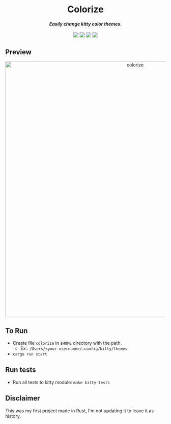 <h1 align="center">Colorize</h1>

<h4 align="center"><i>Easily change kitty color themes.</i></h4>

<div align="center">
    <a href="https://github.com/jdssl/colorize/stargazers"><img src="https://img.shields.io/github/stars/jdssl/colorize?color=eb746b&labelColor=1e2528&style=for-the-badge"></a>
    <a href="https://github.com/jdssl/colorize/issues"><img src="https://img.shields.io/github/issues/jdssl/colorize?color=73a3b7&labelColor=1e2528&style=for-the-badge"></a>
    <a href="https://github.com/jdssl/colorize/blob/main/LICENSE"><img src="https://img.shields.io/static/v1?label=license&message=GPL-3.0&color=8eb2af&labelColor=1e2528&style=for-the-badge"></a>
    <a href="https://github.com/jdssl/colorize/network/members"><img src="https://img.shields.io/github/forks/jdssl/colorize?color=fdb292&labelColor=1e2528&style=for-the-badge"></a>
</div>

## Preview

<div align="center">
  <a href="https://www.youtube.com/watch?v=arpYqtNcQwc" target="_blank">
    <img title="colorize" alt="colorize" src="/images/colorize.gif" width="800">
  </a>
</div>


## To Run

- Create file `colorize` in `$HOME` directory with the path.
    - Ex:. `/Users/<your-username>/.config/kitty/themes`
- `cargo run start`

## Run tests

- Run all tests to kitty module: `make kitty-tests`

## Disclaimer

This was my first project made in Rust, I'm not updating it to leave it as history.
